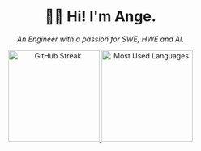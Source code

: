 <h1 align="center">👋🏿 Hi! I'm Ange.</h1>

<p align="center">
  <em>An Engineer with a passion for SWE, HWE and AI.</em>
</p>  

<!-- ![](https://visitor-badge.glitch.me/badge?page_id=tekeuange23.tekeuange23) -->

<p align="center">
  <a href="https://github.com/tekeuange23">
    <img alt="GitHub Streak" height="180em" src="https://github-readme-streak-stats.herokuapp.com?user=tekeuange23&theme=gotham" />
    <img alt="Most Used Languages" height="180em" src="https://github-readme-stats.vercel.app/api/top-langs/?username=tekeuange23&cache_seconds=86400&layout=compact&theme=gotham&langs_count=10&count_private=true&hide=html,scss"/>
  </a>
</p>


<!-- -sigma-five -->
<!-- [![trophy](https://github-profile-trophy.vercel.app/?username=tekeuange23&theme=onedark)](https://github.com/tekeuange23)  -->
